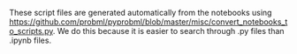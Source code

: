 These script files are generated automatically from the notebooks using https://github.com/probml/pyprobml/blob/master/misc/convert_notebooks_to_scripts.py.
We do this because it is easier to search through .py files than .ipynb files.
